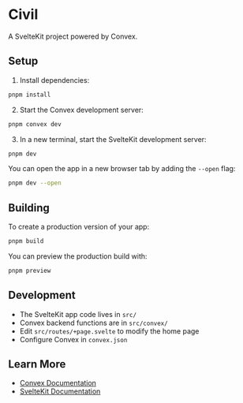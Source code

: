 # Civil

A SvelteKit project powered by Convex.

## Setup

1. Install dependencies:
```bash
pnpm install
```

2. Start the Convex development server:
```bash
pnpm convex dev
```

3. In a new terminal, start the SvelteKit development server:
```bash
pnpm dev
```

You can open the app in a new browser tab by adding the `--open` flag:
```bash
pnpm dev --open
```

## Building

To create a production version of your app:

```bash
pnpm build
```

You can preview the production build with:
```bash
pnpm preview
```

## Development

- The SvelteKit app code lives in `src/`
- Convex backend functions are in `src/convex/`
- Edit `src/routes/+page.svelte` to modify the home page
- Configure Convex in `convex.json`

## Learn More

- [Convex Documentation](https://docs.convex.dev)
- [SvelteKit Documentation](https://kit.svelte.dev/docs)
